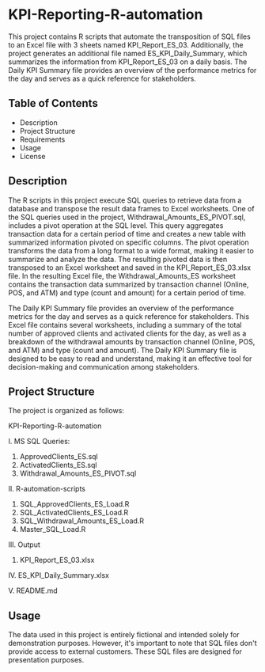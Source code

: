 # KPI-Reporting-R-automation
This project contains R scripts that automate the transposition of SQL files to an Excel file with 3 sheets named KPI_Report_ES_03. Additionally, the project generates an additional file named ES_KPI_Daily_Summary, which summarizes the information from KPI_Report_ES_03 on a daily basis. The Daily KPI Summary file provides an overview of the performance metrics for the day and serves as a quick reference for stakeholders.

## Table of Contents
* Description
* Project Structure
* Requirements
* Usage
* License

## Description
The R scripts in this project execute SQL queries to retrieve data from a database and transpose the result data frames to Excel worksheets. One of the SQL queries used in the project, Withdrawal_Amounts_ES_PIVOT.sql, includes a pivot operation at the SQL level. This query aggregates transaction data for a certain period of time and creates a new table with summarized information pivoted on specific columns. The pivot operation transforms the data from a long format to a wide format, making it easier to summarize and analyze the data. The resulting pivoted data is then transposed to an Excel worksheet and saved in the KPI_Report_ES_03.xlsx file. In the resulting Excel file, the Withdrawal_Amounts_ES worksheet contains the transaction data summarized by transaction channel (Online, POS, and ATM) and type (count and amount) for a certain period of time. 

The Daily KPI Summary file provides an overview of the performance metrics for the day and serves as a quick reference for stakeholders. This Excel file contains several worksheets, including a summary of the total number of approved clients and activated clients for the day, as well as a breakdown of the withdrawal amounts by transaction channel (Online, POS, and ATM) and type (count and amount). The Daily KPI Summary file is designed to be easy to read and understand, making it an effective tool for decision-making and communication among stakeholders.



## Project Structure 
The project is organized as follows:

KPI-Reporting-R-automation

I. MS SQL Queries:
   1. ApprovedClients_ES.sql
   2. ActivatedClients_ES.sql
   3. Withdrawal_Amounts_ES_PIVOT.sql

II. R-automation-scripts
   1. SQL_ApprovedClients_ES_Load.R
   2. SQL_ActivatedClients_ES_Load.R
   3. SQL_Withdrawal_Amounts_ES_Load.R
   4. Master_SQL_Load.R
   
III. Output
   1. KPI_Report_ES_03.xlsx

IV. ES_KPI_Daily_Summary.xlsx

V. README.md

## Usage 
The data used in this project is entirely fictional and intended solely for demonstration purposes. However, it's important to note that SQL files don't provide access to external customers. These SQL files are designed for presentation purposes.
